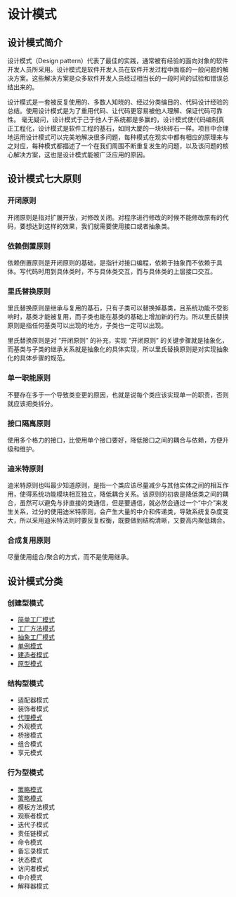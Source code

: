 # 设计模式

## 设计模式简介

设计模式（Design pattern）代表了最佳的实践，通常被有经验的面向对象的软件开发人员所采用。设计模式是软件开发人员在软件开发过程中面临的一般问题的解决方案。这些解决方案是众多软件开发人员经过相当长的一段时间的试验和错误总结出来的。

设计模式是一套被反复使用的、多数人知晓的、经过分类编目的、代码设计经验的总结。使用设计模式是为了重用代码、让代码更容易被他人理解、保证代码可靠性。 毫无疑问，设计模式于己于他人于系统都是多赢的，设计模式使代码编制真正工程化，设计模式是软件工程的基石，如同大厦的一块块砖石一样。项目中合理地运用设计模式可以完美地解决很多问题，每种模式在现实中都有相应的原理来与之对应，每种模式都描述了一个在我们周围不断重复发生的问题，以及该问题的核心解决方案，这也是设计模式能被广泛应用的原因。

## 设计模式七大原则

### 开闭原则

开闭原则是指对扩展开放，对修改关闭。对程序进行修改的时候不能修改原有的代码，要想达到这样的效果，我们就需要使用接口或者抽象类。

### 依赖倒置原则

依赖倒置原则是开闭原则的基础，是指针对接口编程，依赖于抽象而不依赖于具体。写代码时用到具体类时，不与具体类交互，而与具体类的上层接口交互。

### 里氏替换原则

里氏替换原则是继承与复用的基石，只有子类可以替换掉基类，且系统功能不受影响时，基类才能被复用，而子类也能在基类的基础上增加新的行为。所以里氏替换原则是指任何基类可以出现的地方，子类也一定可以出现。

里氏替换原则是对 “开闭原则” 的补充，实现 “开闭原则” 的关键步骤就是抽象化，而基类与子类的继承关系就是抽象化的具体实现，所以里氏替换原则是对实现抽象化的具体步骤的规范。

### 单一职能原则

不要存在多于一个导致类变更的原因，也就是说每个类应该实现单一的职责，否则就应该把类拆分。

### 接口隔离原则

使用多个格力的接口，比使用单个接口要好，降低接口之间的耦合与依赖，方便升级和维护。

### 迪米特原则

迪米特原则也叫最少知道原则，是指一个类应该尽量减少与其他实体之间的相互作用，使得系统功能模块相互独立，降低耦合关系。该原则的初衷是降低类之间的耦合，虽然可以避免与非直接的类通信，但是要通信，就必然会通过一个“中介”来发生关系，过分的使用迪米特原则，会产生大量的中介和传递类，导致系统复杂度变大，所以采用迪米特法则时要反复权衡，既要做到结构清晰，又要高内聚低耦合。

### 合成复用原则

尽量使用组合/聚合的方式，而不是使用继承。

## 设计模式分类

### 创建型模式

- [简单工厂模式](/Java/design-pattern/设计模式-创建型/简单工厂模式.md)
- [工厂方法模式](/Java/design-pattern/设计模式-创建型/工厂方法模式.md)
- [抽象工厂模式](/Java/design-pattern/设计模式-创建型/抽象工厂模式.md)
- [单例模式](/Java/design-pattern/设计模式-创建型/单例模式.md)
- [建造者模式](/Java/design-pattern/设计模式-创建型/建造者模式.md)
- [原型模式](/Java/design-pattern/设计模式-创建型/原型模式.md)

### 结构型模式

- 适配器模式
- 装饰者模式
- [代理模式](/Java/design-pattern/设计模式-结构型/代理模式.md)
- 外观模式
- 桥接模式
- 组合模式
- 享元模式

### 行为型模式

- [策略模式](/Java/design-pattern/设计模式-行为型/策略模式.md)
- [策略模式](/Java/design-pattern/设计模式-行为型/策略模式2.0.md)
- 模板方法模式
- 观察者模式
- 迭代子模式
- 责任链模式
- 命令模式
- 备忘录模式
- 状态模式
- 访问者模式
- 中介模式
- 解释器模式



